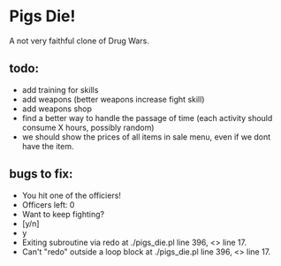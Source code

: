 # Pigs Die!

A not very faithful clone of Drug Wars.

## todo:

* add training for skills
* add weapons (better weapons increase fight skill)
* add weapons shop
* find a better way to handle the passage of time (each activity should consume X hours, possibly random)
* we should show the prices of all items in sale menu, even if we dont have the item.



## bugs to fix:
- You hit one of the officiers!
- Officers left: 0
- Want to keep fighting?
- [y/n]
- y
- Exiting subroutine via redo at ./pigs_die.pl line 396, <> line 17.
- Can't "redo" outside a loop block at ./pigs_die.pl line 396, <> line 17.
